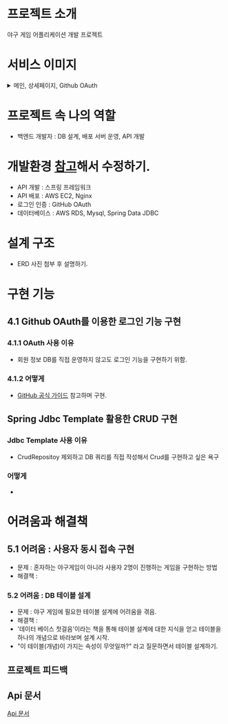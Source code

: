 # 프로젝트 소개
야구 게임 어플리케이션 개발 프로젝트

# 서비스 이미지

<details markdown="1">
<summary> 메인, 상세페이지, Github OAuth </summary>

## 메인페이지
![메인페이지](https://github.com/codesquad-member-2020/sidedish-04/blob/develop/BE/serviceImages/1.png)

## 상세페이지
![상세페이지](https://github.com/codesquad-member-2020/sidedish-04/blob/develop/BE/serviceImages/%EC%83%81%EC%84%B8%ED%8E%98%EC%9D%B4%EC%A7%80.png)

## OAuth 로그인
![로그인](https://github.com/codesquad-member-2020/sidedish-04/blob/develop/BE/serviceImages/%EB%A1%9C%EA%B7%B8%EC%9D%B8%20%EB%B2%84%ED%8A%BC%20%ED%81%B4%EB%A6%AD%20%EC%8B%9C%20github%20OAuth.png)

</details>

# 프로젝트 속 나의 역할 
- 백엔드 개발자 : DB 설계, 배포 서버 운영, API 개발 

# 개발환경 [참고](https://www.slideshare.net/hyeonjaeCheon/ss-122972422)해서 수정하기.
- API 개발 : 스프링 프레임워크
- API 배포 : AWS EC2, Nginx
- 로그인 인증 : GitHub OAuth
- 데이터베이스 : AWS RDS, Mysql, Spring Data JDBC

# 설계 구조 
- ERD 사진 첨부 후 설명하기. 

# 구현 기능
## 4.1 Github OAuth를 이용한 로그인 기능 구현
### 4.1.1 OAuth 사용 이유 
- 회원 정보 DB를 직접 운영하지 않고도 로그인 기능을 구현하기 위함. 
### 4.1.2 어떻게 
- [GitHub 공식 가이드](https://developer.github.com/apps/building-oauth-apps/authorizing-oauth-apps/) 참고하며 구현. 

## Spring Jdbc Template 활용한 CRUD 구현 
### Jdbc Template 사용 이유 
- CrudRepositoy 제외하고 DB 쿼리를 직접 작성해서 Crud를 구현하고 싶은 욕구 
### 어떻게 
- 

# 어려움과 해결책
## 5.1 어려움 : 사용자 동시 접속 구현 
- 문제 : 혼자하는 야구게임이 아니라 사용자 2명이 진행하는 게임을 구현하는 방법
- 해결책 :  

### 5.2 어려움 : DB 테이블 설계  
- 문제 : 야구 게임에 필요한 테이블 설계에 어려움을 겪음. 
- 해결책 : 
 - '데이터 베이스 첫걸음'이라는 책을 통해 테이블 설계에 대한 지식을 얻고 테이블을 하나의 개념으로 바라보며 설계 시작.
 - "이 테이블(개념)이 가지는 속성이 무엇일까?" 라고 질문하면서 테이블 설계하기.

## 프로젝트 피드백
 

## Api 문서 
[Api 문서](https://github.com/codesquad-member-2020/baseball-10/wiki/API-%EB%AC%B8%EC%84%9C)
